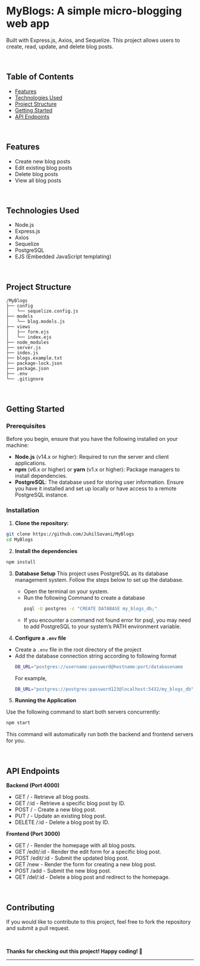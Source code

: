 # MyBlogs: A simple micro-blogging web app 
Built with Express.js, Axios, and Sequelize. This project allows users to create, read, update, and delete blog posts.

<br/>

## Table of Contents
- [Features](#features)
- [Technologies Used](#technologies-used)
- [Project Structure](#project-structure)
- [Getting Started](#getting-started)
- [API Endpoints](#api-endpoints)
<br/>

## Features
- Create new blog posts
- Edit existing blog posts
- Delete blog posts
- View all blog posts
<br/>

## Technologies Used
- Node.js
- Express.js
- Axios
- Sequelize
- PostgreSQL
- EJS (Embedded JavaScript templating)
<br/>

## Project Structure
```
/MyBlogs
├── config
│   └── sequelize.config.js
├── models
│   └── blog.models.js
├── views
│   ├── form.ejs
│   └── index.ejs
├── node_modules
├── server.js
├── index.js
├── blogs.example.txt
├── package-lock.json
├── package.json
├── .env
└── .gitignore
```
<br/>

## Getting Started

### Prerequisites
Before you begin, ensure that you have the following installed on your machine:
- **Node.js** (v14.x or higher): Required to run the server and client applications.
- **npm** (v6.x or higher) or **yarn** (v1.x or higher): Package managers to install dependencies.
- **PostgreSQL**: The database used for storing user information. Ensure you have it installed and set up locally or have access to a remote PostgreSQL instance.

### Installation

1. **Clone the repository:**
  ```bash
  git clone https://github.com/JuhilSavani/MyBlogs
  cd MyBlogs
  ```

2. **Install the dependencies**
  ```bash
  npm install
  ```

3. **Database Setup**
This project uses PostgreSQL as its database management system. Follow the steps below to set up the database.
    - Open the terminal on your system.
    - Run the following Command to create a database
      ```bash
      psql -U postgres -c "CREATE DATABASE my_blogs_db;"
      ```
    - If you encounter a command not found error for psql, you may need to add PostgreSQL to your system’s PATH environment variable.

4. **Configure a `.env` file**
- Create a `.env` file in the root directory of the project 
- Add the database connection string according to following format
  ```bash
  DB_URL="postgres://username:password@hostname:port/databasename
  ```
  For example, 
  ```bash
  DB_URL="postgres://postgres:password123@localhost:5432/my_blogs_db"
  ```

5. **Running the Application**

Use the following command to start both servers concurrently:
 ```bash
npm start
```
This command will automatically run both the backend and frontend servers for you.

<br/>

## API Endpoints

**Backend (Port 4000)**
-	GET / - Retrieve all blog posts.
-	GET /:id - Retrieve a specific blog post by ID.
-	POST / - Create a new blog post.
-	PUT / - Update an existing blog post.
-	DELETE /:id - Delete a blog post by ID.

**Frontend (Port 3000)**
- GET / - Render the homepage with all blog posts.
-	GET /edit/:id - Render the edit form for a specific blog post.
-	POST /edit/:id - Submit the updated blog post.
-	GET /new - Render the form for creating a new blog post.
-	POST /add - Submit the new blog post.
-	GET /del/:id - Delete a blog post and redirect to the homepage.
<br/>

## Contributing
If you would like to contribute to this project, feel free to fork the repository and submit a pull request. 

<br/>

**Thanks for checking out this project! Happy coding! 🚀**

---
